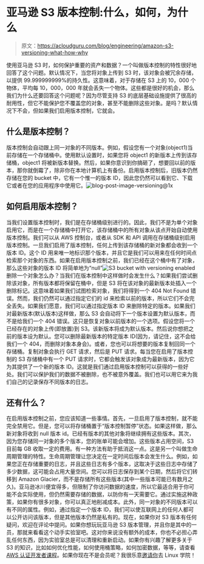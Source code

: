 # 亚马逊 S3 版本控制:什么，如何，为什么

> 原文：<https://acloudguru.com/blog/engineering/amazon-s3-versioning-what-how-why>

使用亚马逊 S3 时，如何保护重要的资产和数据？一个叫做版本控制的特性很好地回答了这个问题。默认情况下，当您将对象上传到 S3 时，该对象会被冗余存储，以提供 99.999999999%的持久性。这意味着，对于存储在 S3 上的 10，000 个物体，平均每 10，000，000 年就会丢失一个物体。这些都是很好的机会，那么我们为什么还要回答这个问题呢？因为尽管支持 S3 的底层基础设施提供了很高的耐用性，但它不能保护您不覆盖您的对象，甚至不能删除这些对象。是吗？默认情况下不会，但如果我们启用版本控制，它就会。

## 什么是版本控制？

版本控制会自动跟上同一对象的不同版本。例如，假设您有一个对象(object1)当前存储在一个存储桶中。使用默认设置时，如果您将 object1 的新版本上传到该存储桶，object1 将被新版本替换。然后，如果你意识到你搞砸了，想要回以前的版本，那你就倒霉了，除非你在本地计算机上有备份。启用版本控制后，旧版本仍然存储在您的 bucket 中，它有一个惟一的版本 ID，因此您仍然可以看到它、下载它或者在您的应用程序中使用它。![blog-post-image-versioning@1x](img/15569a5d4c93bc7325e572efd83ea97a.png)

## 如何启用版本控制？

当我们设置版本控制时，我们是在存储桶级别进行的。因此，我们不是为单个对象启用它，而是在一个存储桶中打开它，该存储桶中的所有对象从该点开始自动使用版本控制。我们可以从 AWS 控制台，或者从 SDK 和 API 调用在存储桶级别启用版本控制。一旦我们启用了版本控制，任何上传到该存储桶的新对象都会收到一个版本 ID。这个 ID 用来唯一地标识那个版本，并且它是我们可以用来在任何时间点检索那个对象的东西。如果在启用版本控制之前，我们已经在这个桶中有了对象，那么这些对象的版本 ID 将简单地为“null”![S3 bucket with versioning enabled](img/3f3c7e9756a7b0dfc53abf1d887686da.png)删除一个对象怎么办？当我们在版本控制中这样做时会发生什么？如果我们尝试删除该对象，所有版本都将保留在桶中，但是 S3 将在该对象的最新版本处插入一个删除标记。这意味着如果我们试图检索对象，我们将得到一个 404 Not Found 错误。然而，我们仍然可以通过指定它们的 id 来检索以前的版本，所以它们不会完全丢失。如果我们愿意，我们可以通过指定版本 ID 来删除特定的版本。如果我们对最新版本(默认版本)这样做，那么 S3 会自动将下一个版本设置为默认版本，而不是给我们一个 404 错误。这只是恢复对象以前版本的一个选项。假设您将一个已经存在的对象上传(即放置)到 S3。该新版本将成为默认版本。然后说你想把之前的版本设为默认。您可以删除最新版本的特定版本 ID(因为，请记住，这不会给我们一个 404，而删除对象本身会)。或者，您也可以将想要的版本复制回同一个存储桶。复制对象会执行 GET 请求，然后是 PUT 请求。每当您在启用了版本控制的 S3 存储桶中有一个 PUT 请求时，它都会触发该对象成为最新版本，因为它为其提供了一个新的版本 ID。这就是我们通过启用版本控制可以获得的一些好处。我们可以保护我们的数据不被删除，也不被意外覆盖。我们也可以用它来为我们自己的记录保存不同版本的日志。

## 还有什么？

在启用版本控制之前，您应该知道一些事情。首先，一旦启用了版本控制，就不能完全禁用它。但是，您可以将存储桶置于“版本控制暂停”状态。如果这样做，那么新对象将收到 null 版本 id。已经有版本的其他对象将继续拥有这些版本。其次，因为您存储同一对象的多个版本，您的账单可能会增加。这些版本占用空间，S3 目前每 GB 收取一定的费用。有一种方法有助于抵消这一点。这是另一个叫做生命周期管理的特性。生命周期管理让您决定在一定时间后版本会发生什么。例如，如果您正在存储重要的日志，并且这些日志有多个版本，这取决于这些日志中存储了多少数据，这可能会占用大量空间。您可以将日志保存到某个日期，然后将它们转移到 Amazon Glacier，而不是存储所有这些版本(其中一些版本可能已有数月之久)。亚马逊冰川便宜得多，但限制了你访问数据的速度，所以它最适合用于你可能不会实际使用，但仍然需要存储的数据，以防你有一天需要它。通过实施这种政策，如果你有很多对象，你可以真正地削减成本。此外，同一对象的不同版本可以有不同的属性。例如，通过指定一个版本 ID，我们可以使互联网上的任何人都可以公开访问该版本，但是其他版本仍然是私有的。现在，如果你对 S3 版本有任何疑问，欢迎在评论中提问。如果你想玩玩亚马逊 S3 版本管理，并且你是其中的一员，那就来看看这个动手实验室吧。这对你来说没有额外的成本，你也不必担心弄乱任何东西，因为实验室总是可以清理和重新启动。如果你有兴趣了解更多关于 S3 的知识，比如如何优化性能，如何使用桶策略，如何加密数据，等等，请查看 [AWS 认证开发者课程](https://linuxacademy.com/cp/modules/view/id/11)。如果你现在不是会员呢？我很乐意[邀请你](https://linuxacademy.com/join/pricing)去 Linux 学院！